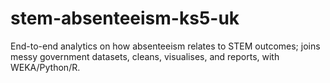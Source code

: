 # stem-absenteeism-ks5-uk
End-to-end analytics on how absenteeism relates to STEM outcomes; joins messy government datasets, cleans, visualises, and reports, with WEKA/Python/R.
